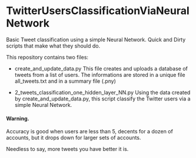 # TwitterUsersClassificationViaNeuralNetwork
Basic Tweet classification using a simple Neural Network. Quick and Dirty scripts that make what they should do.

This repository contains two files:
  - create_and_update_data.py 
    This file creates and uploads a database of tweets from a list of users. 
    The informations are stored in a unique file all_tweets.txt and in a summary file (.pny)
    
  - 2_tweets_classification_one_hidden_layer_NN.py
    Using the data created by create_and_update_data.py, this script classify the Twitter users via a simple Neural Network.
    
#### Warning.
Accuracy is good when users are less than 5, decents for a dozen of accounts, but it drops down for larger sets of accounts. 

Needless to say, more tweets you have better it is.

